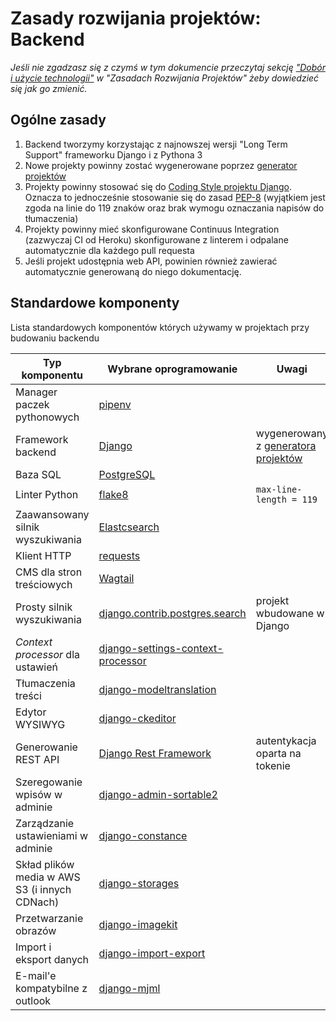 # Zasady rozwijania projektów: Backend

*Jeśli nie zgadzasz się z czymś w tym dokumencie przeczytaj sekcję ["Dobór i użycie technologii"](project_development.md#dobór-i-użycie-technologii) w "Zasadach Rozwijania Projektów" żeby dowiedzieć się jak go zmienić.*

## Ogólne zasady
1. Backend tworzymy korzystając z najnowszej wersji "Long Term Support" frameworku Django i z Pythona 3
2. Nowe projekty powinny zostać wygenerowane poprzez [generator projektów][generator-ee]
3. Projekty powinny stosować się do [Coding Style projektu Django](https://docs.djangoproject.com/en/dev/internals/contributing/writing-code/coding-style/). Oznacza to jednocześnie stosowanie się do zasad [PEP-8](https://www.python.org/dev/peps/pep-0008/) (wyjątkiem jest zgoda na linie do 119 znaków oraz brak wymogu oznaczania napisów do tłumaczenia)
4. Projekty powinny mieć skonfigurowane Continuus Integration (zazwyczaj CI od Heroku) skonfigurowane z linterem i odpalane automatycznie dla każdego pull requesta
5. Jeśli projekt udostępnia web API, powinien również zawierać automatycznie generowaną do niego dokumentację.

## Standardowe komponenty
Lista standardowych komponentów których używamy w projektach przy budowaniu backendu

| Typ komponentu                              | Wybrane oprogramowanie                                  | Uwagi
| --------------------------------            | ------------------------------------------              | -----
| Manager paczek pythonowych                  | [pipenv](https://github.com/pypa/pipenv)                |
| Framework backend                           | [Django][django]                                        | wygenerowany z [generatora projektów][generator-ee]
| Baza SQL                                    | [PostgreSQL][postgres]                                  |       
| Linter Python                               | [flake8][flake8]                                        | `max-line-length = 119`
| Zaawansowany silnik wyszukiwania            | [Elastcsearch][elastic]                                 |                                           |
| Klient HTTP                                 | [requests][requests]                                    |
| CMS dla stron treściowych                   | [Wagtail][wagtail]                                      |
| Prosty silnik wyszukiwania                  | [django.contrib.postgres.search][contrib]               | projekt wbudowane w Django
| *Context processor* dla ustawień            | [django-settings-context-processor][settings-con-procs] |
| Tłumaczenia treści                          | [django-modeltranslation][django-modeltranslation]      |
| Edytor WYSIWYG                              | [django-ckeditor][django-ckeditor]                      |
| Generowanie REST API                        | [Django Rest Framework][django-rest-framework]          | autentykacja oparta na tokenie
| Szeregowanie wpisów w adminie               | [django-admin-sortable2][django-admin-sortable2]        |
| Zarządzanie ustawieniami w adminie          | [django-constance][django-constance]                    |
| Skład plików media w AWS S3 (i innych CDNach) | [django-storages](https://django-storages.readthedocs.io) |
| Przetwarzanie obrazów                       | [django-imagekit][django-imagekit]
| Import i eksport danych                     | [django-import-export][django-import-export]            |
| E-mail'e kompatybilne z outlook             | [django-mjml](https://github.com/liminspace/django-mjml) |

[generator-ee]: https://github.com/EE/generator-ee
[django]: https://www.djangoproject.com/
[postgres]: https://www.postgresql.org/
[django-imagekit]: https://github.com/matthewwithanm/django-imagekit
[flake8]: http://flake8.pycqa.org/en/latest/
[contrib]: https://docs.djangoproject.com/en/dev/ref/contrib/postgres/search/
[elastic]: https://www.elastic.co/products/elasticsearch
[settings-con-procs]: https://pypi.python.org/pypi/django-settings-context-processor/0.2
[django-admin-sortable2]: https://github.com/jrief/django-admin-sortable2
[django-modeltranslation]: https://github.com/deschler/django-modeltranslation
[django-ckeditor]: https://github.com/django-ckeditor/django-ckeditor/
[django-import-export]: https://github.com/django-import-export/django-import-export
[django-rest-framework]: http://www.django-rest-framework.org/
[requests]: http://docs.python-requests.org/en/master/
[django-constance]: https://github.com/jazzband/django-constance
[wagtail]: https://wagtail.io/
